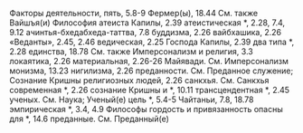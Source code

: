 Факторы деятельности, пять, 5.8-9 
Фермер(ы), 18.44
	См. также Вайшъя(и)
Философия
	атеиста Капилы, 2.39 
	атеистическая *, 2.28, 7.4, 9.12 
	ачинтья-бхедабхеда-таттва, 7.8 
	буддизма, 2.26 
	вайбхашика, 2.26 «Веданты», 2.45, 2.46 
	ведическая, 2.25 
	Господа Капилы, 2.39 
	два типа *, 2.28 
	единства, 18.78
		См. также Имперсонализм
	и религия, 3.3 
	локаятика, 2.26 
	материальная, 2.26-26 
	Майявади.
		См. Имперсонализм монизма, 13.23 
	нигилизма, 2.26
	преданности.
		См. Преданное служение; Сознание Кришны
	религиозных людей, 2.26 
	санкхья.
		См. Санкхья современная *, 2.26 
	сознание Кришны и *, 10.11 
	трансцендентная *, 2.45 
	ученых.
		См. Наука; Ученый(е)
	цель *, 5.4-5 
	Чайтаньи, 7.8, 18.78
	эмпирическая *, 3.4, 4.9 
Философы
	гордость и привязанность опасны для *, 14.6
	преданные.
	См. Преданный(е)